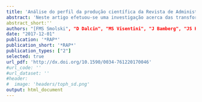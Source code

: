```yaml
---
title: 'Análise do perfil da produção científica da Revista de Administração Pública (RAP) no período 2003-16'
abstract: 'Neste artigo efetuou-se uma investigação acerca das transformações dos trabalhos publicados na Revista de Administração Pública (RAP) no período de 2003 a 2016, por meio da pesquisa bibliométrica. Como resultados principais, observou-se a consolidação do campo, com aumento no número de autores por artigo onde a maioria deles são masculinos, mas com elevação na participação de pesquisadoras mulheres, em um contexto onde a maior parte dos autores é de brasileiros provenientes de instituições públicas. Incrementaram-se trabalhos do tipo estudo de caso, de abordagem aplicada e com metodologia quantitativa, em comparação a trabalhos publicados nos anos de 1994 a 2002.'
abstract_short:''
authors: "[FMS Smolski", "D Dalcin", "MS Visentini", "J Bamberg", "JS Kern"]
date: "2017-12-01"
publication: '*RAP*'
publication_short: '*RAP*'
publication_types: ["2"]
selected: true
url_pdf: 'http://dx.doi.org/10.1590/0034-761220170046'
#url_code: ''
#url_dataset: ''
#header:
#  image: 'headers/toph_sd.png'
output: html_document
---
```

